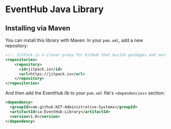 # EventHub Java Library

## Installing via Maven
You can install this library with Maven: In your `pom.xml`, add a new repository:

```xml
<!-- JitPack is a clever proxy for GitHub that builds packages and serves them in a Maven-friendly format -->
<repositories>
    <repository>
      <id>jitpack.io</id>
      <url>https://jitpack.io</url>
    </repository>
</repositories>
```

And then add the EventHub lib to your `pom.xml` file's `<dependencies>` section:

```xml
<dependency>
  <groupId>com.github.NIT-Administrative-Systems</groupId>
  <artifactId>ia-EventHub-Library</artifactId>
  <version>1.0</version>
</dependency>
```
